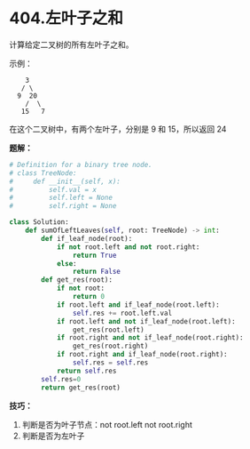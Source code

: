 # 404.左叶子之和

计算给定二叉树的所有左叶子之和。

示例：

        3
       / \
      9  20
        /  \
       15   7


在这个二叉树中，有两个左叶子，分别是 9 和 15，所以返回 24

**题解：**

```Python
# Definition for a binary tree node.
# class TreeNode:
#     def __init__(self, x):
#         self.val = x
#         self.left = None
#         self.right = None

class Solution:
    def sumOfLeftLeaves(self, root: TreeNode) -> int:
        def if_leaf_node(root):
            if not root.left and not root.right:
                return True
            else:
                return False
        def get_res(root):
            if not root:
                return 0
            if root.left and if_leaf_node(root.left):
                self.res += root.left.val
            if root.left and not if_leaf_node(root.left):
                get_res(root.left)
            if root.right and not if_leaf_node(root.right):
                get_res(root.right)
            if root.right and if_leaf_node(root.right):
                self.res = self.res
            return self.res
        self.res=0
        return get_res(root)
```

**技巧：**

1. 判断是否为叶子节点：not root.left not root.right
2. 判断是否为左叶子